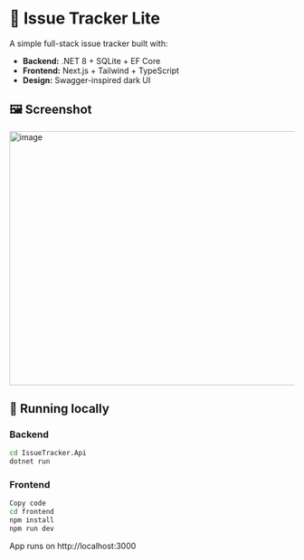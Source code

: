 # 🐞 Issue Tracker Lite

A simple full-stack issue tracker built with:

- **Backend:** .NET 8 + SQLite + EF Core
- **Frontend:** Next.js + Tailwind + TypeScript
- **Design:** Swagger-inspired dark UI

## 🖼️ Screenshot
<img width="600" height="450" alt="image" src="https://github.com/user-attachments/assets/cb91175c-a341-40af-8066-052e8feca66c" />

## 🧱 Running locally

### Backend
```bash
cd IssueTracker.Api
dotnet run
```

### Frontend
```bash
Copy code
cd frontend
npm install
npm run dev
```
App runs on http://localhost:3000
